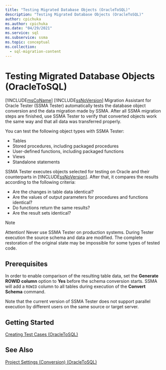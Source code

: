 ```yaml
---
title: "Testing Migrated Database Objects (OracleToSQL)"
description: "Testing Migrated Database Objects (OracleToSQL)"
author: cpichuka
ms.author: cpichuka
ms.date: "04/29/2021"
ms.service: sql
ms.subservice: ssma
ms.topic: conceptual
ms.collection:
  - sql-migration-content
---
```


# Testing Migrated Database Objects (OracleToSQL)

[!INCLUDE[msCoName](../../includes/msconame-md.md)] [!INCLUDE[ssNoVersion](../../includes/ssnoversion-md.md)] Migration Assistant for Oracle Tester (SSMA Tester) automatically tests the database object conversion and the data migration made by SSMA. After all SSMA migration steps are finished, use SSMA Tester to verify that converted objects work the same way and that all data was transferred properly.
  
You can test the following object types with SSMA Tester:

- Tables
- Stored procedures, including packaged procedures
- User-defined functions, including packaged functions
- Views
- Standalone statements

SSMA Tester executes objects selected for testing on Oracle and their counterparts in [!INCLUDE[ssNoVersion](../../includes/ssnoversion-md.md)]. After that, it compares the results according to the following criteria:

- Are the changes in table data identical?
- Are the values of output parameters for procedures and functions identical?
- Do functions return the same results?
- Are the result sets identical?

> [!NOTE]
> Attention! Never use SSMA Tester on production systems. During Tester execution the source schema and data are modified. The complete restoration of the original state may be impossible for some types of tested code.

## Prerequisites

In order to enable comparison of the resulting table data, set the **Generate ROWID column** option to **Yes** before the schema conversion starts. SSMA will add a `ROWID` column to all tables during execution of the **Convert Schema** command.

Note that the current version of SSMA Tester does not support parallel execution by different users on the same source or target server.

## Getting Started

[Creating Test Cases &#40;OracleToSQL&#41;](../../ssma/oracle/creating-test-cases-oracletosql.md)

## See Also

[Project Settings &#40;Conversion&#41; &#40;OracleToSQL&#41;](../../ssma/oracle/project-settings-conversion-oracletosql.md)
